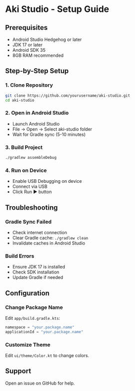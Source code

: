 # Aki Studio - Setup Guide

## Prerequisites
- Android Studio Hedgehog or later
- JDK 17 or later
- Android SDK 35
- 8GB RAM recommended

## Step-by-Step Setup

### 1. Clone Repository
```bash
git clone https://github.com/yourusername/aki-studio.git
cd aki-studio
```

### 2. Open in Android Studio
- Launch Android Studio
- File → Open → Select aki-studio folder
- Wait for Gradle sync (5-10 minutes)

### 3. Build Project
```bash
./gradlew assembleDebug
```

### 4. Run on Device
- Enable USB Debugging on device
- Connect via USB
- Click Run ▶️ button

## Troubleshooting

### Gradle Sync Failed
- Check internet connection
- Clear Gradle cache: `./gradlew clean`
- Invalidate caches in Android Studio

### Build Errors
- Ensure JDK 17 is installed
- Check SDK installation
- Update Gradle if needed

## Configuration

### Change Package Name
Edit `app/build.gradle.kts`:
```kotlin
namespace = "your.package.name"
applicationId = "your.package.name"
```

### Customize Theme
Edit `ui/theme/Color.kt` to change colors.

## Support
Open an issue on GitHub for help.
